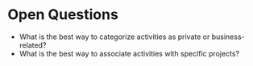 # Open Questions

- What is the best way to categorize activities as private or business-related?
- What is the best way to associate activities with specific projects?
